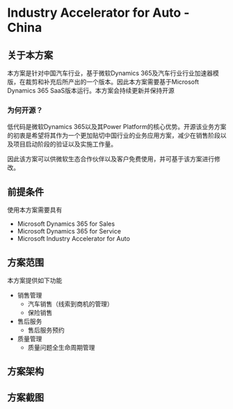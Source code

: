 # Industry Accelerator for Auto - China

## 关于本方案

本方案是针对中国汽车行业，基于微软Dynamics 365及汽车行业行业加速器模版，在裁剪和补充后所产出的一个版本。因此本方案需要基于Microsoft Dynamics 365 SaaS版本运行。本方案会持续更新并保持开源

### 为何开源？

低代码是微软Dynamics 365以及其Power Platform的核心优势。开源该业务方案的初衷是希望将其作为一个更加贴切中国行业的业务应用方案，减少在销售阶段以及项目启动阶段的验证以及实施工作量。

因此该方案可以供微软生态合作伙伴以及客户免费使用，并可基于该方案进行修改。

## 前提条件

使用本方案需要具有

-  Microsoft Dynamics 365 for Sales
- Microsoft Dynamics 365 for Service
- Microsoft Industry Accelerator for Auto

## 方案范围

本方案提供如下功能

- 销售管理
  - 汽车销售（线索到商机的管理）
  - 保险销售
- 售后服务
  - 售后服务预约
- 质量管理
  - 质量问题全生命周期管理

## 方案架构

## 方案截图


